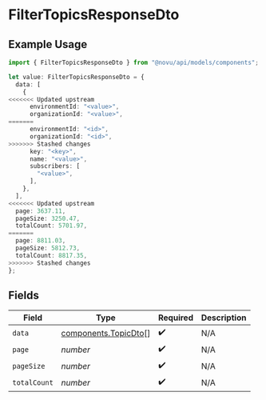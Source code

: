 # FilterTopicsResponseDto

## Example Usage

```typescript
import { FilterTopicsResponseDto } from "@novu/api/models/components";

let value: FilterTopicsResponseDto = {
  data: [
    {
<<<<<<< Updated upstream
      environmentId: "<value>",
      organizationId: "<value>",
=======
      environmentId: "<id>",
      organizationId: "<id>",
>>>>>>> Stashed changes
      key: "<key>",
      name: "<value>",
      subscribers: [
        "<value>",
      ],
    },
  ],
<<<<<<< Updated upstream
  page: 3637.11,
  pageSize: 3250.47,
  totalCount: 5701.97,
=======
  page: 8811.03,
  pageSize: 5812.73,
  totalCount: 8817.35,
>>>>>>> Stashed changes
};
```

## Fields

| Field                                                        | Type                                                         | Required                                                     | Description                                                  |
| ------------------------------------------------------------ | ------------------------------------------------------------ | ------------------------------------------------------------ | ------------------------------------------------------------ |
| `data`                                                       | [components.TopicDto](../../models/components/topicdto.md)[] | :heavy_check_mark:                                           | N/A                                                          |
| `page`                                                       | *number*                                                     | :heavy_check_mark:                                           | N/A                                                          |
| `pageSize`                                                   | *number*                                                     | :heavy_check_mark:                                           | N/A                                                          |
| `totalCount`                                                 | *number*                                                     | :heavy_check_mark:                                           | N/A                                                          |